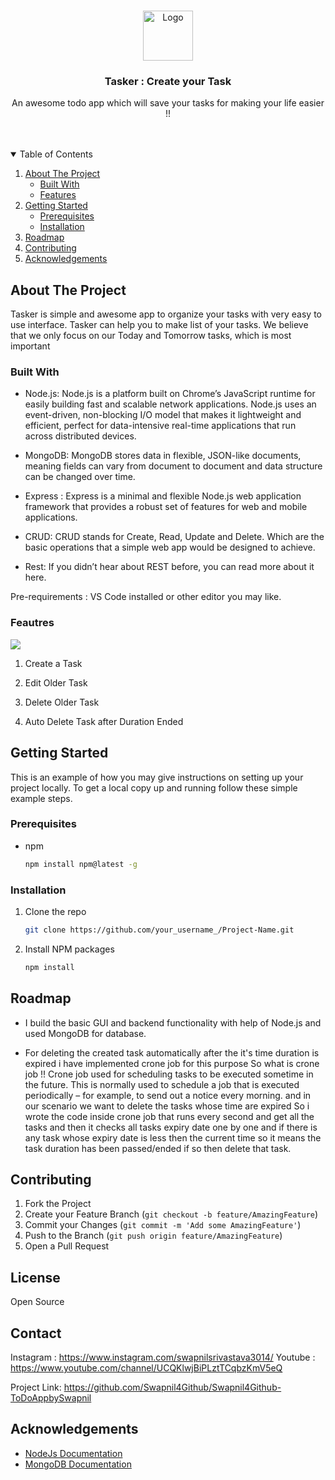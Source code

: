 <!-- PROJECT LOGO -->
<br />
<p align="center">
  <a href="https://github.com/othneildrew/Best-README-Template">
    <img src="https://cdn.pixabay.com/photo/2017/01/31/11/48/checklist-2023731_1280.png" alt="Logo" width="80" height="80">
  </a>

  <h3 align="center">Tasker : Create your Task</h3>

  <p align="center">
    An awesome todo app which will save your tasks for making your life easier !!
    <br />
    <br />
    <br />
    </p>
</p>



<!-- TABLE OF CONTENTS -->
<details open="open">
  <summary>Table of Contents</summary>
  <ol>
    <li>
      <a href="#about-the-project">About The Project</a>
      <ul>
        <li><a href="#built-with">Built With</a></li>
         <li><a href="#features">Features</a></li>
      </ul>
    </li>
    <li>
      <a href="#getting-started">Getting Started</a>
      <ul>
        <li><a href="#prerequisites">Prerequisites</a></li>
        <li><a href="#installation">Installation</a></li>
      </ul>
    </li>
    <li><a href="#roadmap">Roadmap</a></li>
    <li><a href="#contributing">Contributing</a></li>
    <li><a href="#acknowledgements">Acknowledgements</a></li>
  </ol>
</details>



<!-- ABOUT THE PROJECT -->
## About The Project

Tasker is simple and awesome app to organize your tasks with very easy to use interface. Tasker can help you to make list of your tasks. We believe that we only focus on our Today and Tomorrow tasks, which is most important

### Built With

* Node.js: Node.js is a platform built on Chrome’s JavaScript runtime for easily building fast and scalable network applications. Node.js uses an event-driven, non-blocking I/O model that makes it lightweight and efficient, perfect for data-intensive real-time applications that run across distributed devices.


* MongoDB: MongoDB stores data in flexible, JSON-like documents, meaning fields can vary from document to document and data structure can be changed over time.


* Express : Express is a minimal and flexible Node.js web application framework that provides a robust set of features for web and mobile applications.


* CRUD: CRUD stands for Create, Read, Update and Delete. Which are the basic operations that a simple web app would be designed to achieve.


* Rest: If you didn’t hear about REST before, you can read more about it here.

Pre-requirements :
VS Code installed or other editor you may like.
<!-- FEATURES -->

### Feautres
 <a href="https://cdn.pixabay.com/photo/2021/04/01/20/56/20-56-16-6_1280.jpg">
    <img src="https://cdn.pixabay.com/photo/2021/04/01/20/56/20-56-16-6_1280.jpg">
  </a>


1) Create a Task

2) Edit Older Task

3) Delete Older Task

4) Auto Delete Task after Duration Ended

<!-- GETTING STARTED -->
## Getting Started

This is an example of how you may give instructions on setting up your project locally.
To get a local copy up and running follow these simple example steps.

### Prerequisites

* npm
  ```sh
  npm install npm@latest -g
  ```

### Installation

1. Clone the repo
   ```sh
   git clone https://github.com/your_username_/Project-Name.git
   ```
2. Install NPM packages
   ```sh
   npm install
   ```


<!-- ROADMAP -->
## Roadmap

* I build the basic GUI and backend functionality with help of Node.js and used MongoDB for database.
 
 * For deleting the created task automatically after the it's time duration is expired i have implemented crone job for this purpose
So what is crone job !!
Crone job used for scheduling tasks to be executed sometime in the future. This is normally used to schedule a job that is executed periodically – for example, to send out a notice every morning.
and in our scenario we want to delete the tasks whose time are expired
So i wrote the code inside crone job that runs every second and get all the tasks and then it checks all tasks expiry date one by one and if there is any task whose expiry date is less then the current time so it means the task duration has been passed/ended if so then delete that task.

<!-- CONTRIBUTING -->
## Contributing

1. Fork the Project
2. Create your Feature Branch (`git checkout -b feature/AmazingFeature`)
3. Commit your Changes (`git commit -m 'Add some AmazingFeature'`)
4. Push to the Branch (`git push origin feature/AmazingFeature`)
5. Open a Pull Request



<!-- LICENSE -->
## License

Open Source 



<!-- CONTACT -->
## Contact

Instagram : https://www.instagram.com/swapnilsrivastava3014/
Youtube : https://www.youtube.com/channel/UCQKlwjBiPLztTCqbzKmV5eQ

Project Link: https://github.com/Swapnil4Github/Swapnil4Github-ToDoAppbySwapnil



<!-- ACKNOWLEDGEMENTS -->
## Acknowledgements
* [NodeJs Documentation](https://nodejs.org/en/docs/)
* [MongoDB Documentation](https://nodejs.org/en/docs/)
